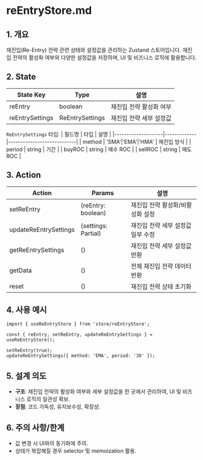 # reEntryStore.md

## 1. 개요
재진입(Re-Entry) 전략 관련 상태와 설정값을 관리하는 Zustand 스토어입니다. 재진입 전략의 활성화 여부와 다양한 설정값을 저장하며, UI 및 비즈니스 로직에 활용합니다.

## 2. State

| State Key         | Type              | 설명                           |
|-------------------|-------------------|--------------------------------|
| reEntry           | boolean           | 재진입 전략 활성화 여부         |
| reEntrySettings   | ReEntrySettings   | 재진입 전략 세부 설정값         |

`ReEntrySettings` 타입:
| 필드명             | 타입         | 설명                       |
|--------------------|-------------|----------------------------|
| method             | 'SMA'|'EMA'|'HMA' | 재진입 방식                |
| period             | string      | 기간                       |
| buyROC             | string      | 매수 ROC                   |
| sellROC            | string      | 매도 ROC                   |

## 3. Action

| Action                   | Params                                 | 설명                                      |
|--------------------------|----------------------------------------|-------------------------------------------|
| setReEntry               | (reEntry: boolean)                     | 재진입 전략 활성화/비활성화 설정           |
| updateReEntrySettings    | (settings: Partial<ReEntrySettings>)   | 재진입 전략 세부 설정값 일부 수정          |
| getReEntrySettings       | ()                                     | 재진입 전략 세부 설정값 반환               |
| getData                  | ()                                     | 전체 재진입 전략 데이터 반환               |
| reset                    | ()                                     | 재진입 전략 상태 초기화                    |

## 4. 사용 예시

```tsx
import { useReEntryStore } from 'store/reEntryStore';

const { reEntry, setReEntry, updateReEntrySettings } = useReEntryStore();

setReEntry(true);
updateReEntrySettings({ method: 'EMA', period: '30' });
```

## 5. 설계 의도
- **구조**: 재진입 전략의 활성화 여부와 세부 설정값을 한 곳에서 관리하여, UI 및 비즈니스 로직의 일관성 확보.
- **장점**: 코드 가독성, 유지보수성, 확장성.

## 6. 주의 사항/한계
- 값 변경 시 UI와의 동기화에 주의.
- 상태가 복잡해질 경우 selector 및 memoization 활용.
